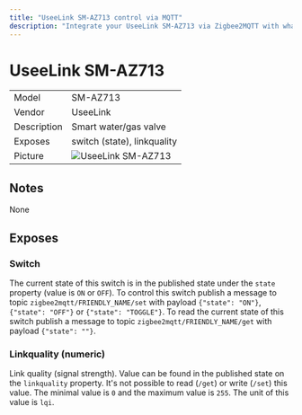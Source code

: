 ```yaml
---
title: "UseeLink SM-AZ713 control via MQTT"
description: "Integrate your UseeLink SM-AZ713 via Zigbee2MQTT with whatever smart home infrastructure you are using without the vendors bridge or gateway."
---
```


<!-- !!!! -->
<!-- ATTENTION: This file is auto-generated through docgen! -->
<!-- You can only edit the "## Notes"-Section. -->
<!-- !!!! -->

# UseeLink SM-AZ713

|     |     |
|-----|-----|
| Model | SM-AZ713  |
| Vendor  | UseeLink  |
| Description | Smart water/gas valve |
| Exposes | switch (state), linkquality |
| Picture | ![UseeLink SM-AZ713](https://psi-4ward.github.io/zigbee2mqtt.io/images/devices/SM-AZ713.jpg) |


## Notes

None



## Exposes

### Switch 
The current state of this switch is in the published state under the `state` property (value is `ON` or `OFF`).
To control this switch publish a message to topic `zigbee2mqtt/FRIENDLY_NAME/set` with payload `{"state": "ON"}`, `{"state": "OFF"}` or `{"state": "TOGGLE"}`.
To read the current state of this switch publish a message to topic `zigbee2mqtt/FRIENDLY_NAME/get` with payload `{"state": ""}`.

### Linkquality (numeric)
Link quality (signal strength).
Value can be found in the published state on the `linkquality` property.
It's not possible to read (`/get`) or write (`/set`) this value.
The minimal value is `0` and the maximum value is `255`.
The unit of this value is `lqi`.

